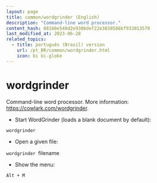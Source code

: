 ```yaml
---
layout: page
title: common/wordgrinder (English)
description: "Command-line word processor."
content_hash: 08160e548d2e9306def22e3838586bf933013570
last_modified_at: 2023-06-28
related_topics:
  - title: português (Brasil) version
    url: /pt_BR/common/wordgrinder.html
    icon: bi bi-globe
---
```

# wordgrinder

Command-line word processor.
More information: <https://cowlark.com/wordgrinder>.

- Start WordGrinder (loads a blank document by default):

`wordgrinder`

- Open a given file:

`wordgrinder `<span class="tldr-var badge badge-pill bg-dark-lm bg-white-dm text-white-lm text-dark-dm font-weight-bold">filename</span>

- Show the menu:

`Alt + M`
